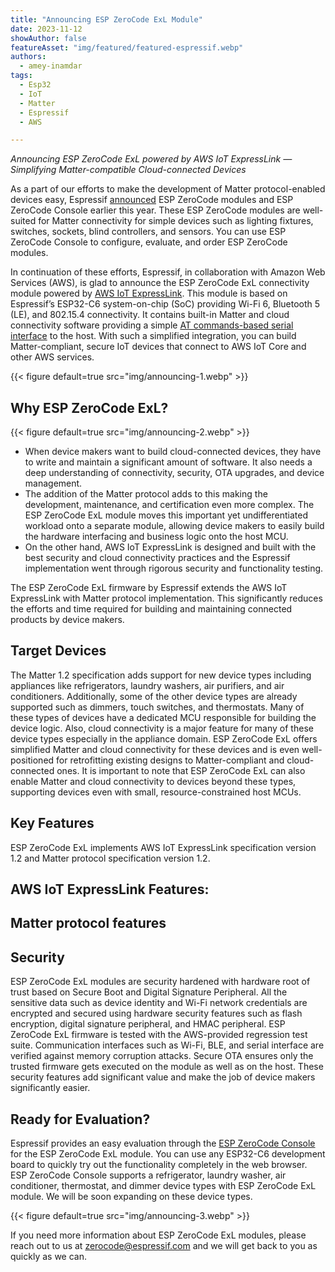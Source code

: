 ```yaml
---
title: "Announcing ESP ZeroCode ExL Module"
date: 2023-11-12
showAuthor: false
featureAsset: "img/featured/featured-espressif.webp"
authors:
  - amey-inamdar
tags:
  - Esp32
  - IoT
  - Matter
  - Espressif
  - AWS

---
```

*Announcing ESP ZeroCode ExL powered by AWS IoT ExpressLink — Simplifying Matter-compatible Cloud-connected Devices*

As a part of our efforts to make the development of Matter protocol-enabled devices easy, Espressif [announced](https://www.espressif.com/en/news/ESP-ZeroCode_Modules) ESP ZeroCode modules and ESP ZeroCode Console earlier this year. These ESP ZeroCode modules are well-suited for Matter connectivity for simple devices such as lighting fixtures, switches, sockets, blind controllers, and sensors. You can use ESP ZeroCode Console to configure, evaluate, and order ESP ZeroCode modules.

In continuation of these efforts, Espressif, in collaboration with Amazon Web Services (AWS), is glad to announce the ESP ZeroCode ExL connectivity module powered by [AWS IoT ExpressLink](https://aws.amazon.com/iot-expresslink/). This module is based on Espressif’s ESP32-C6 system-on-chip (SoC) providing Wi-Fi 6, Bluetooth 5 (LE), and 802.15.4 connectivity. It contains built-in Matter and cloud connectivity software providing a simple [AT commands-based serial interface](https://docs.aws.amazon.com/iot-expresslink/latest/programmersguide/elpg.html) to the host. With such a simplified integration, you can build Matter-compliant, secure IoT devices that connect to AWS IoT Core and other AWS services.

{{< figure
    default=true
    src="img/announcing-1.webp"
    >}}

## Why ESP ZeroCode ExL?

{{< figure
    default=true
    src="img/announcing-2.webp"
    >}}

- When device makers want to build cloud-connected devices, they have to write and maintain a significant amount of software. It also needs a deep understanding of connectivity, security, OTA upgrades, and device management.
- The addition of the Matter protocol adds to this making the development, maintenance, and certification even more complex. The ESP ZeroCode ExL module moves this important yet undifferentiated workload onto a separate module, allowing device makers to easily build the hardware interfacing and business logic onto the host MCU.
- On the other hand, AWS IoT ExpressLink is designed and built with the best security and cloud connectivity practices and the Espressif implementation went through rigorous security and functionality testing.

The ESP ZeroCode ExL firmware by Espressif extends the AWS IoT ExpressLink with Matter protocol implementation. This significantly reduces the efforts and time required for building and maintaining connected products by device makers.

## Target Devices

The Matter 1.2 specification adds support for new device types including appliances like refrigerators, laundry washers, air purifiers, and air conditioners. Additionally, some of the other device types are already supported such as dimmers, touch switches, and thermostats. Many of these types of devices have a dedicated MCU responsible for building the device logic. Also, cloud connectivity is a major feature for many of these device types especially in the appliance domain. ESP ZeroCode ExL offers simplified Matter and cloud connectivity for these devices and is even well-positioned for retrofitting existing designs to Matter-compliant and cloud-connected ones. It is important to note that ESP ZeroCode ExL can also enable Matter and cloud connectivity to devices beyond these types, supporting devices even with small, resource-constrained host MCUs.

## Key Features

ESP ZeroCode ExL implements AWS IoT ExpressLink specification version 1.2 and Matter protocol specification version 1.2.

## AWS IoT ExpressLink Features:

## Matter protocol features

## Security

ESP ZeroCode ExL modules are security hardened with hardware root of trust based on Secure Boot and Digital Signature Peripheral. All the sensitive data such as device identity and Wi-Fi network credentials are encrypted and secured using hardware security features such as flash encryption, digital signature peripheral, and HMAC peripheral. ESP ZeroCode ExL firmware is tested with the AWS-provided regression test suite. Communication interfaces such as Wi-Fi, BLE, and serial interface are verified against memory corruption attacks. Secure OTA ensures only the trusted firmware gets executed on the module as well as on the host. These security features add significant value and make the job of device makers significantly easier.

## Ready for Evaluation?

Espressif provides an easy evaluation through the [ESP ZeroCode Console](https://zerocode.espressif.com/) for the ESP ZeroCode ExL module. You can use any ESP32-C6 development board to quickly try out the functionality completely in the web browser. ESP ZeroCode Console supports a refrigerator, laundry washer, air conditioner, thermostat, and dimmer device types with ESP ZeroCode ExL module. We will be soon expanding on these device types.

{{< figure
    default=true
    src="img/announcing-3.webp"
    >}}

If you need more information about ESP ZeroCode ExL modules, please reach out to us at [zerocode@espressif.com](mailto:zerocode@espressif.com) and we will get back to you as quickly as we can.
